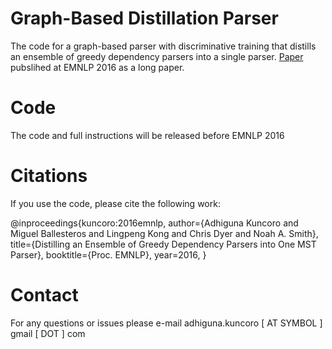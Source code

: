 # Graph-Based Distillation Parser

The code for a graph-based parser with discriminative training that distills an ensemble of greedy dependency parsers into a single parser. [Paper](https://arxiv.org/abs/1609.07561) pubslihed at EMNLP 2016 as a long paper.

# Code

The code and full instructions will be released before EMNLP 2016

# Citations

If you use the code, please cite the following work:

@inproceedings{kuncoro:2016emnlp,
  author={Adhiguna Kuncoro and Miguel Ballesteros and Lingpeng Kong and Chris Dyer and Noah A. Smith},
  title={Distilling an Ensemble of Greedy Dependency Parsers into One MST Parser},
  booktitle={Proc. EMNLP},
  year=2016,
} 

# Contact
For any questions or issues please e-mail adhiguna.kuncoro [ AT SYMBOL ] gmail [ DOT ] com
